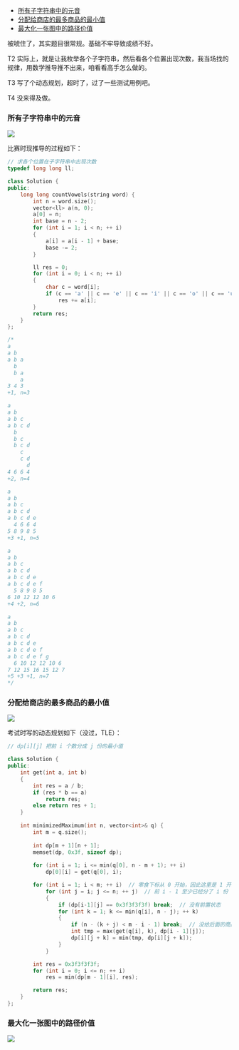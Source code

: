 
<!-- @import "[TOC]" {cmd="toc" depthFrom=1 depthTo=6 orderedList=false} -->

<!-- code_chunk_output -->

- [所有子字符串中的元音](#所有子字符串中的元音)
- [分配给商店的最多商品的最小值](#分配给商店的最多商品的最小值)
- [最大化一张图中的路径价值](#最大化一张图中的路径价值)

<!-- /code_chunk_output -->

被唬住了，其实题目很常规。基础不牢导致成绩不好。

T2 实际上，就是让我枚举各个子字符串，然后看各个位置出现次数，我当场找的规律，用数学推导推不出来，咱看看高手怎么做的。

T3 写了个动态规划，超时了，过了一些测试用例吧。

T4 没来得及做。

### 所有子字符串中的元音

![](./images/leetcode-cn.com_contest_weekly-contest-266_problems_vowels-of-all-substrings_.png)

比赛时现推导的过程如下：

```cpp
// 求各个位置在子字符串中出现次数
typedef long long ll;

class Solution {
public:
    long long countVowels(string word) {
        int n = word.size();
        vector<ll> a(n, 0);
        a[0] = n;
        int base = n - 2;
        for (int i = 1; i < n; ++ i)
        {
            a[i] = a[i - 1] + base;
            base -= 2;
        }

        ll res = 0;
        for (int i = 0; i < n; ++ i)
        {
            char c = word[i];
            if (c == 'a' || c == 'e' || c == 'i' || c == 'o' || c == 'u')
                res += a[i];
        }
        return res;
    }
};

/*
a
a b
a b a
  b
  b a
    a
3 4 3
+1, n=3

a
a b
a b c
a b c d
  b
  b c
  b c d
    c
    c d
      d
4 6 6 4
+2, n=4

a
a b
a b c
a b c d
a b c d e
  4 6 6 4
5 8 9 8 5
+3 +1, n=5

a
a b
a b c
a b c d
a b c d e
a b c d e f
  5 8 9 8 5
6 10 12 12 10 6
+4 +2, n=6

a
a b
a b c
a b c d
a b c d e
a b c d e f
a b c d e f g
  6 10 12 12 10 6
7 12 15 16 15 12 7
+5 +3 +1, n=7
*/
```

### 分配给商店的最多商品的最小值

![](./images/leetcode-cn.com_contest_weekly-contest-266_problems_minimized-maximum-of-products-distributed-to-any-store_.png)

考试时写的动态规划如下（没过，TLE）：

```cpp
// dp[i][j] 把前 i 个数分成 j 份的最小值

class Solution {
public:
    int get(int a, int b)
    {
        int res = a / b;
        if (res * b == a)
            return res;
        else return res + 1;
    }
    
    int minimizedMaximum(int n, vector<int>& q) {
        int m = q.size();
        
        int dp[m + 1][n + 1];
        memset(dp, 0x3f, sizeof dp);
        
        for (int i = 1; i <= min(q[0], n - m + 1); ++ i)
            dp[0][i] = get(q[0], i);

        for (int i = 1; i < m; ++ i)  // 零食下标从 0 开始，因此这里是 1 开始
            for (int j = i; j <= n; ++ j)  // 前 i - 1 至少已经分了 i 份
            {
                if (dp[i-1][j] == 0x3f3f3f3f) break;  // 没有前置状态
                for (int k = 1; k <= min(q[i], n - j); ++ k)
                {
                    if (n - (k + j) < m - i - 1) break;  // 没给后面的商品留够位置
                    int tmp = max(get(q[i], k), dp[i - 1][j]);
                    dp[i][j + k] = min(tmp, dp[i][j + k]);
                }
            }

        int res = 0x3f3f3f3f;
        for (int i = 0; i <= n; ++ i)
            res = min(dp[m - 1][i], res);

        return res;
    }
};
```

### 最大化一张图中的路径价值

![](./images/leetcode-cn.com_contest_weekly-contest-266_problems_maximum-path-quality-of-a-graph_.png)

```cpp
```
